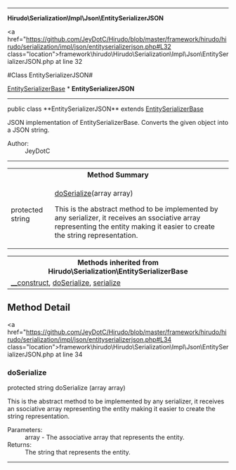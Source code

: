 
- - -

**Hirudo\Serialization\Impl\Json\EntitySerializerJSON**


<a href="https://github.com/JeyDotC/Hirudo/blob/master/framework/hirudo/hirudo/serialization/impl/json/entityserializerjson.php#L32 class="location">framework\hirudo\Hirudo\Serialization\Impl\Json\EntitySerializerJSON.php at line 32</a>

#Class EntitySerializerJSON#

<a href="https://github.com/JeyDotC/Hirudo-docs/blob/master/hirudo/serialization/entityserializerbase.html">EntitySerializerBase</a>
    * **EntitySerializerJSON**




- - -

<p class="signature">public  class **EntitySerializerJSON**
extends <a href="https://github.com/JeyDotC/Hirudo-docs/blob/master/hirudo/serialization/entityserializerbase.html">EntitySerializerBase</a>

</p>

<div class="comment" id="overview_description"><p>JSON implementation of EntitySerializerBase. Converts the given object
into a JSON string.</p></div>

<dl>
<dt>Author:</dt>
<dd>JeyDotC</dd>
</dl>


- - -

<table id="summary_method">
<tr><th colspan="2">Method Summary</th></tr>
<tr>
<td><span class='k'>protected </span> <span class='nx'>string</span></td>
<td class="description"><p class="name"><a href="#doserialize">doSerialize</a>(array array)</p><p class="description">This is the abstract method to be implemented by any serializer, it receives
an ssociative array representing the entity making it easier to create the
string representation.</p></td>
</tr>
</table>

<table class="inherit">
<tr><th colspan="2">Methods inherited from Hirudo\Serialization\EntitySerializerBase</th></tr>
<tr><td><a href="https://github.com/JeyDotC/Hirudo-docs/blob/master/hirudo/serialization/entityserializerbase.html#__construct()">__construct</a>, <a href="https://github.com/JeyDotC/Hirudo-docs/blob/master/hirudo/serialization/entityserializerbase.html#doSerialize()">doSerialize</a>, <a href="https://github.com/JeyDotC/Hirudo-docs/blob/master/hirudo/serialization/entityserializerbase.html#serialize()">serialize</a></td></tr></table>

<h2 id="detail_method">Method Detail</h2>

<a href="https://github.com/JeyDotC/Hirudo/blob/master/framework/hirudo/hirudo/serialization/impl/json/entityserializerjson.php#L34 class="location">framework\hirudo\Hirudo\Serialization\Impl\Json\EntitySerializerJSON.php at line 34</a>

<h3 id="doSerialize()">doSerialize</h3>
<span class='k'>protected </span> <span class='nx'>string</span> <span class='nf'>doSerialize</span> (array array)

<div class="details">
<p>This is the abstract method to be implemented by any serializer, it receives
an ssociative array representing the entity making it easier to create the
string representation.</p><dl>
<dt>Parameters:</dt>
<dd>array - The associative array that represents the entity.</dd>
<dt>Returns:</dt>
<dd>The string that represents the entity.</dd>
</dl>
</div>

- - -


